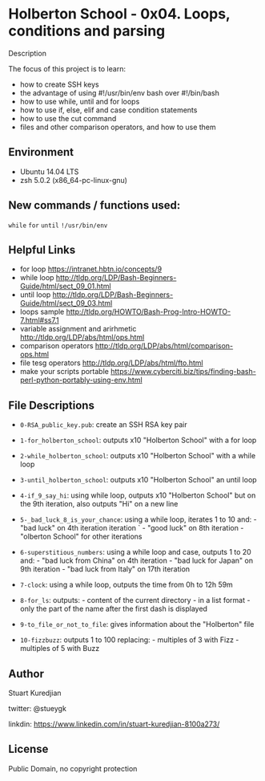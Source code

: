 #  Holberton School - 0x04. Loops, conditions and parsing
Description

The focus of this project is to learn:
* how to create SSH keys
* the advantage of using #!/usr/bin/env bash over #!/bin/bash
* how to use while, until and for loops
* how to use if, else, elif and case condition statements
* how to use the cut command
* files and other comparison operators, and how to use them

## Environment
* Ubuntu 14.04 LTS
* zsh 5.0.2 (x86_64-pc-linux-gnu)

## New commands / functions used:
`while` `for` `until` `!/usr/bin/env`

## Helpful Links
* for loop
  https://intranet.hbtn.io/concepts/9
* while loop
  http://tldp.org/LDP/Bash-Beginners-Guide/html/sect_09_01.html
* until loop
  http://tldp.org/LDP/Bash-Beginners-Guide/html/sect_09_03.html
* loops sample
  http://tldp.org/HOWTO/Bash-Prog-Intro-HOWTO-7.html#ss7.1
* variable assignment and arirhmetic
  http://tldp.org/LDP/abs/html/ops.html
* comparison operators
  http://tldp.org/LDP/abs/html/comparison-ops.html
* file tesg operators
  http://tldp.org/LDP/abs/html/fto.html
* make your scripts portable
  https://www.cyberciti.biz/tips/finding-bash-perl-python-portably-using-env.html

## File Descriptions
- `0-RSA_public_key.pub`: create an SSH RSA key pair
- `1-for_holberton_school`: outputs x10 "Holberton School" with a for loop
- `2-while_holberton_school`: outputs x10 "Holberton School" with a while loop
- `3-until_holberton_school`: outputs x10  "Holberton School"  an until loop
- `4-if_9_say_hi`: using while loop, outputs x10  "Holberton School" but
  		   on the 9th iteration, also outputs "Hi" on a new line

- `5-_bad_luck_8_is_your_chance`: using a while loop, iterates 1 to 10 and:
  				  - "bad luck" on 4th iteration
				    iteration
`				  - "good luck" on 8th iteration
				  - "olberton School" for other iterations

- `6-superstitious_numbers`: using a while loop and case, outputs 1 to 20 and:
  			     - "bad luck from China" on 4th iteration
			     - "bad luck for Japan" on 9th iteration
			     - "bad luck from Italy" on 17th iteration

- `7-clock`: using a while loop, outputs the time from 0h to 12h 59m
- `8-for_ls`:  outputs:
  	       - content of the current directory
	       - in a list format
	       - only the part of the name after the
	       	 first dash is displayed

- `9-to_file_or_not_to_file`: gives information about the "Holberton" file
- `10-fizzbuzz`: outputs 1 to 100 replacing:
  		 - multiples of 3 with Fizz
		 - multiples of 5 with Buzz

## Author
Stuart Kuredjian

twitter: @stueygk

linkdin: https://www.linkedin.com/in/stuart-kuredjian-8100a273/

## License
Public Domain, no copyright protection